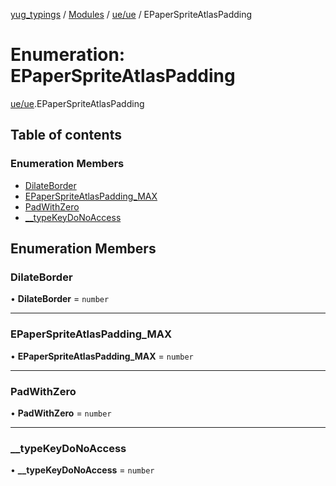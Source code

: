 [yug_typings](../README.md) / [Modules](../modules.md) / [ue/ue](../modules/ue_ue.md) / EPaperSpriteAtlasPadding

# Enumeration: EPaperSpriteAtlasPadding

[ue/ue](../modules/ue_ue.md).EPaperSpriteAtlasPadding

## Table of contents

### Enumeration Members

- [DilateBorder](ue_ue.EPaperSpriteAtlasPadding.md#dilateborder)
- [EPaperSpriteAtlasPadding\_MAX](ue_ue.EPaperSpriteAtlasPadding.md#epaperspriteatlaspadding_max)
- [PadWithZero](ue_ue.EPaperSpriteAtlasPadding.md#padwithzero)
- [\_\_typeKeyDoNoAccess](ue_ue.EPaperSpriteAtlasPadding.md#__typekeydonoaccess)

## Enumeration Members

### DilateBorder

• **DilateBorder** = `number`

___

### EPaperSpriteAtlasPadding\_MAX

• **EPaperSpriteAtlasPadding\_MAX** = `number`

___

### PadWithZero

• **PadWithZero** = `number`

___

### \_\_typeKeyDoNoAccess

• **\_\_typeKeyDoNoAccess** = `number`

